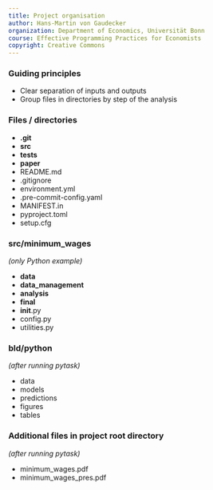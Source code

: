 ```yaml
---
title: Project organisation
author: Hans-Martin von Gaudecker
organization: Department of Economics, Universität Bonn
course: Effective Programming Practices for Economists
copyright: Creative Commons
---
```


### Guiding principles

- Clear separation of inputs and outputs
- Group files in directories by step of the analysis

### Files / directories

- **.git**
- **src**
- **tests**
- **paper**
- README.md
- .gitignore
- environment.yml
- .pre-commit-config.yaml
- MANIFEST.in
- pyproject.toml
- setup.cfg

### src/minimum_wages

*(only Python example)*

- **data**
- **data_management**
- **analysis**
- **final**
- __init__.py
- config.py
- utilities.py

### bld/python

*(after running pytask)*

- data
- models
- predictions
- figures
- tables

### Additional files in project root directory

*(after running pytask)*

- minimum_wages.pdf
- minimum_wages_pres.pdf